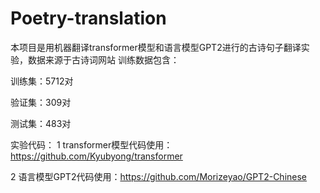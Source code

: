# Poetry-translation
本项目是用机器翻译transformer模型和语言模型GPT2进行的古诗句子翻译实验，数据来源于古诗词网站
训练数据包含：

训练集：5712对

验证集：309对

测试集：483对

实验代码：
1 transformer模型代码使用：https://github.com/Kyubyong/transformer

2 语言模型GPT2代码使用：https://github.com/Morizeyao/GPT2-Chinese
